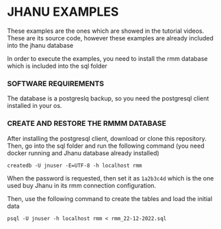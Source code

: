 # JHANU EXAMPLES

These examples are the ones which are showed in the tutorial videos. These are its source code, however these examples are already included into the jhanu database

In order to execute the examples, you need to install the rmm database which is included into the sql folder

### SOFTWARE REQUIREMENTS

The database is a postgreslq backup, so you need the postgresql client installed in your os.

### CREATE AND RESTORE THE RMMM DATABASE

After installing the postgresql client, download or clone this repository. Then, go into the sql folder and run the following command (you need docker running and Jhanu database already installed)

    createdb -U jnuser -E=UTF-8 -h localhost rmm

When the password is requested, then set it as `1a2b3c4d` which is the one used buy Jhanu in its rmm connection configuration.

Then, use the following command to create the tables and load the initial data

    psql -U jnuser -h localhost rmm < rmm_22-12-2022.sql

